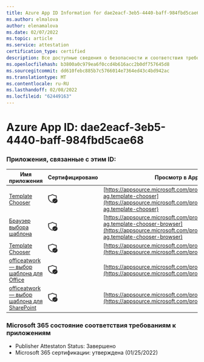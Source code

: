 ```yaml
---
title: Azure App ID Information for dae2eacf-3eb5-4440-baff-984fbd5cae68
ms.author: elmalova
author: elenamalova
ms.date: 02/07/2022
ms.topic: article
ms.service: attestation
certification_type: certified
description: Все доступные сведения о безопасности и соответствия требованиям для dae2eacf-3eb5-4440-baff-984fbd5cae68.
ms.openlocfilehash: b3800a0c979ea6f0ccd4b616acc2b0df757645d8
ms.sourcegitcommit: dd610febc885b7c5766014e7364ed43c4bd942ac
ms.translationtype: MT
ms.contentlocale: ru-RU
ms.lasthandoff: 02/08/2022
ms.locfileid: "62449163"
---
```

# <a name="azure-app-id-dae2eacf-3eb5-4440-baff-984fbd5cae68"></a>Azure App ID: dae2eacf-3eb5-4440-baff-984fbd5cae68


### <a name="apps-associated-with-this-id"></a>Приложения, связанные с этим ID:
| **Имя приложения** | **Сертифицировано** | **Просмотр в AppSource** |
|--------------|---------------|-----------------------|
| [Template Chooser](https://docs.microsoft.com/microsoft-365-app-certification/forward/officeatwork-ag.template-chooser) | <img alt="Certified application badge" src="../media/certified-badge.png" height="25" width="25" /> | [https://appsource.microsoft.com/product/office/officeatwork-ag.template-chooser](https://appsource.microsoft.com/product/office/officeatwork-ag.template-chooser) |
| [Браузер выбора шаблона](https://docs.microsoft.com/microsoft-365-app-certification/forward/officeatwork-ag.template-chooser-browser) | <img alt="Certified application badge" src="../media/certified-badge.png" height="25" width="25" /> | [https://appsource.microsoft.com/product/office/officeatwork-ag.template-chooser-browser](https://appsource.microsoft.com/product/office/officeatwork-ag.template-chooser-browser) |
| [Template Chooser](https://docs.microsoft.com/microsoft-365-app-certification/forward/WA200000110) | <img alt="Certified application badge" src="../media/certified-badge.png" height="25" width="25" /> | [https://appsource.microsoft.com/product/office/WA200000110](https://appsource.microsoft.com/product/office/WA200000110) |
| [officeatwork — выбор шаблона для Office](https://docs.microsoft.com/microsoft-365-app-certification/forward/WA104380050) | <img alt="Certified application badge" src="../media/certified-badge.png" height="25" width="25" /> | [https://appsource.microsoft.com/product/office/WA104380050](https://appsource.microsoft.com/product/office/WA104380050) |
| [officeatwork — выбор шаблона для SharePoint](https://docs.microsoft.com/microsoft-365-app-certification/forward/WA200001923) | <img alt="Certified application badge" src="../media/certified-badge.png" height="25" width="25" /> | [https://appsource.microsoft.com/product/office/WA200001923](https://appsource.microsoft.com/product/office/WA200001923) |

### <a name="microsoft-365-app-compliance-status"></a>Microsoft 365 состояние соответствия требованиям к приложениям
- Publisher Attestaton Status: Завершено
- Microsoft 365 сертификации: утверждена (01/25/2022)
